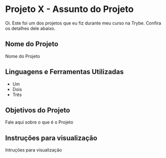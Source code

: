 
# Projeto X - Assunto do Projeto

Oi. Este foi um dos projetos que eu fiz durante meu curso na Trybe. Confira os detalhes dele abaixo.




## Nome do Projeto
Nome do Projeto
## Linguagens e Ferramentas Utilizadas

 - Um
 - Dois
 - Três


## Objetivos do Projeto
Fale aqui sobre o que é o Projeto
## Instruções para visualização
Intruções para visualização
